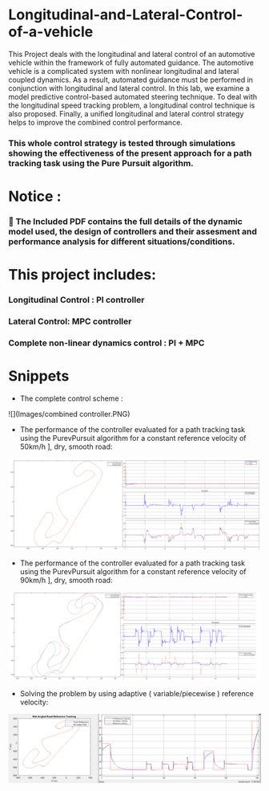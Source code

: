 # Longitudinal-and-Lateral-Control-of-a-vehicle

This Project deals with the longitudinal and lateral control of an automotive vehicle within the
framework of fully automated guidance. The automotive vehicle is a complicated system with
nonlinear longitudinal and lateral coupled dynamics. As a result, automated guidance must be
performed in conjunction with longitudinal and lateral control. In this lab, we examine a model
predictive control-based automated steering technique. To deal with the longitudinal speed
tracking problem, a longitudinal control technique is also proposed. Finally, a unified longitudinal
and lateral control strategy helps to improve the combined control performance. 
### This whole control strategy is tested through simulations showing the effectiveness of the present approach for a path tracking task using the Pure Pursuit algorithm.


# Notice : 
 ###  :red_circle: The Included PDF contains the full details of the dynamic model used, the design of controllers and their assesment and performance analysis for different situations/conditions. 


# This project includes: 
### Longitudinal Control : PI controller 
### Lateral Control: MPC controller 
### Complete non-linear dynamics control : PI + MPC

# Snippets 
- The complete control scheme :


![](Images/combined controller.PNG)


- The performance of the controller evaluated for a path tracking task using the PurevPursuit algorithm for a constant reference velocity of 50km/h ], dry, smooth road: 


![](Images/50km.PNG)

- The performance of the controller evaluated for a path tracking task using the PurevPursuit algorithm for a constant reference velocity of 90km/h ], dry, smooth road:


![](Images/90km.PNG)

- Solving the problem by using adaptive ( variable/piecewise ) reference velocity:


![](Images/traj_and_vel_tracking.PNG)


